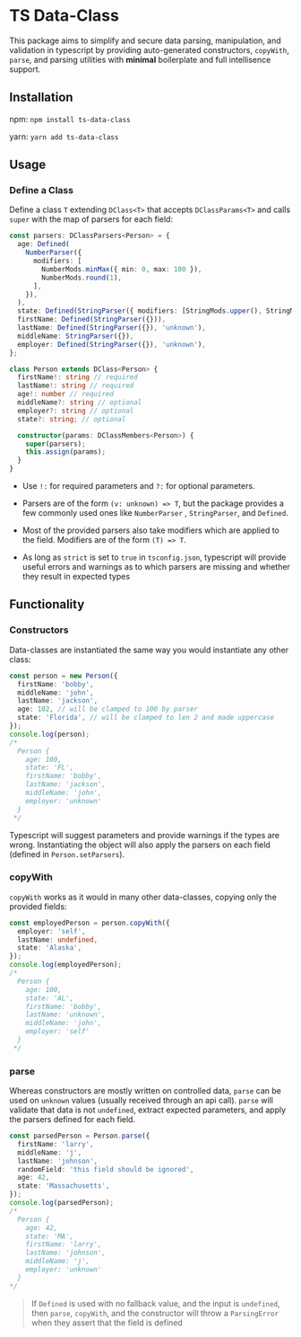 # TS Data-Class

This package aims to simplify and secure data parsing, manipulation, and validation in typescript by providing auto-generated constructors, `copyWith`,  `parse`, and parsing utilities with **minimal** boilerplate and full intellisence support.



## Installation

npm: `npm install ts-data-class`

yarn: `yarn add ts-data-class`

## Usage

### Define a Class

Define a class `T` extending `DClass<T>` that accepts `DClassParams<T>` and calls `super` with the map of parsers for each field:

```typescript
const parsers: DClassParsers<Person> = {
  age: Defined(
    NumberParser({
      modifiers: [
        NumberMods.minMax({ min: 0, max: 100 }),
        NumberMods.round(1),
      ],
    }),
  ),
  state: Defined(StringParser({ modifiers: [StringMods.upper(), StringMods.maxLen(2)] })),
  firstName: Defined(StringParser({})),
  lastName: Defined(StringParser({}), 'unknown'),
  middleName: StringParser({}),
  employer: Defined(StringParser({}), 'unknown'),
};

class Person extends DClass<Person> {
  firstName!: string // required
  lastName!: string // required
  age!: number // required
  middleName?: string // optional
  employer?: string // optional
  state?: string; // optional

  constructor(params: DClassMembers<Person>) {
    super(parsers);
    this.assign(params);
  }
}
```

- Use `!:` for required parameters and `?:` for optional parameters.

- Parsers are of the form `(v: unknown) => T`, but the package provides a few commonly used ones like `NumberParser` , `StringParser`, and `Defined`.

- Most of the provided parsers also take modifiers which are applied to the field. Modifiers are of the form `(T) => T`.

- As long as `strict` is set to `true` in `tsconfig.json`, typescript will provide useful errors and warnings as to which parsers are missing and whether they result in expected types

## Functionality

### Constructors

Data-classes are instantiated the same way you would instantiate any other class:

```typescript
const person = new Person({
  firstName: 'bobby',
  middleName: 'john',
  lastName: 'jackson',
  age: 102, // will be clamped to 100 by parser
  state: 'Florida', // will be clamped to len 2 and made uppercase
});
console.log(person);
/*
  Person {
    age: 100,
    state: 'FL',
    firstName: 'bobby',
    lastName: 'jackson',
    middleName: 'john',
    employer: 'unknown'
  }
 */
```

Typescript will suggest parameters and provide warnings if the types are wrong. Instantiating the object will also apply the parsers on each field (defined in `Person.setParsers`).

### copyWith

`copyWith` works as it would in many other data-classes, copying only the provided fields:

```typescript
const employedPerson = person.copyWith({
  employer: 'self',
  lastName: undefined,
  state: 'Alaska',
});
console.log(employedPerson);
/*
  Person {
    age: 100,
    state: 'AL',
    firstName: 'bobby',
    lastName: 'unknown',
    middleName: 'john',
    employer: 'self'
  }
 */
```

### parse

Whereas constructors are mostly written on controlled data, `parse` can be used on `unknown` values (usually received through an api call). `parse` will validate that data is not `undefined`, extract expected parameters, and apply the parsers defined for each field.

```typescript
const parsedPerson = Person.parse({
  firstName: 'larry',
  middleName: 'j',
  lastName: 'johnson',
  randomField: 'this field should be ignored',
  age: 42,
  state: 'Massachusetts',
});
console.log(parsedPerson);
/*
  Person {
    age: 42,
    state: 'MA',
    firstName: 'larry',
    lastName: 'johnson',
    middleName: 'j',
    employer: 'unknown'
  }
*/
```

> If `Defined` is used with no fallback value, and the input is `undefined`, then `parse`, `copyWith`, and the constructor will throw a `ParsingError` when they assert that the field is defined
